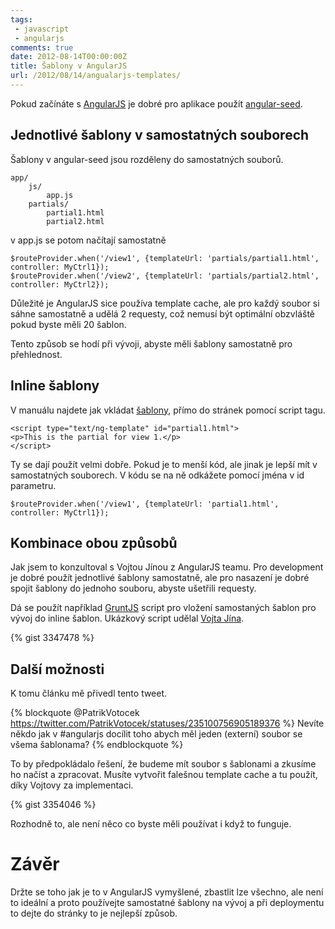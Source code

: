 ```yaml
---
tags:
 - javascript
 - angularjs
comments: true
date: 2012-08-14T00:00:00Z
title: Šablony v AngularJS
url: /2012/08/14/angualarjs-templates/
---
```


Pokud začínáte s [AngularJS](https://www.angularjs.org) je dobré pro aplikace použít [angular-seed](https://github.com/angular/angular-seed).

<!--more-->

## Jednotlivé šablony v samostatných souborech

Šablony v angular-seed jsou rozděleny do samostatných souborů.

    app/
        js/
            app.js
        partials/
            partial1.html
            partial2.html

v app.js se potom načítají samostatně

    $routeProvider.when('/view1', {templateUrl: 'partials/partial1.html', controller: MyCtrl1});
    $routeProvider.when('/view2', {templateUrl: 'partials/partial2.html', controller: MyCtrl2});

Důležité je AngularJS sice používa template cache, ale pro každý soubor si sáhne samostatně a udělá 2 requesty, což nemusí být optimální obzvláště pokud byste měli 20 šablon.

Tento způsob se hodí při vývoji, abyste měli šablony samostatně pro přehlednost.

## Inline šablony

V manuálu najdete jak vkládat [šablony](https://docs.angularjs.org/api/ng.directive:script), přímo do stránek pomocí script tagu.

    <script type="text/ng-template" id="partial1.html">
    <p>This is the partial for view 1.</p>
    </script>

Ty se dají použít velmi dobře. Pokud je to menší kód, ale jinak je lepší mít v samostatných souborech. V kódu se na ně odkážete pomocí jména v id parametru.

    $routeProvider.when('/view1', {templateUrl: 'partial1.html', controller: MyCtrl1});


## Kombinace obou způsobů

Jak jsem to konzultoval s Vojtou Jínou z AngularJS teamu. Pro development je dobré použít jednotlivé šablony samostatně, ale pro nasazení je dobré spojit šablony do jednoho souboru, abyste ušetřili requesty.

Dá se použít například [GruntJS](https://gruntjs.com/) script pro vložení samostaných šablon pro vývoj do inline šablon. Ukázkový script udělal [Vojta Jína](https://github.com/vojtajina).

{% gist 3347478 %}

## Další možnosti

K tomu článku mě přivedl tento tweet.

{% blockquote @PatrikVotocek https://twitter.com/PatrikVotocek/statuses/235100756905189376 %}
Nevíte někdo jak v #angularjs docílit toho abych měl jeden (externí) soubor se všema šablonama?
{% endblockquote %}

To by předpokládalo řešení, že budeme mít soubor s šablonami a zkusíme ho načíst a zpracovat. Musíte vytvořit falešnou template cache a tu použít, díky Vojtovy za implementaci.

{% gist 3354046 %}

Rozhodně to, ale není něco co byste měli používat i když to funguje.

# Závěr

Držte se toho jak je to v AngularJS vymyšlené, zbastlit lze všechno, ale není to ideální a proto používejte samostatné šablony na vývoj a při deploymentu to dejte do stránky to je nejlepší způsob.

